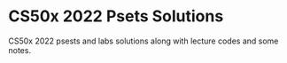 # CS50x 2022 Psets Solutions
CS50x 2022 psests and labs solutions along with lecture codes and some notes.
